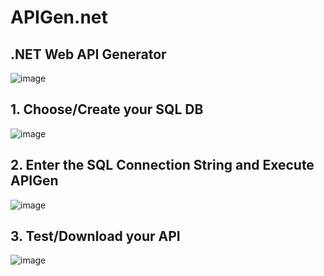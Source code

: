 # APIGen.net

## .NET Web API Generator

![image](https://github.com/karlpothast/apigen.net/assets/13120778/8e587a60-47e9-494d-9a66-cc0789377cf6)

## 1. Choose/Create your SQL DB

![image](https://github.com/karlpothast/apigen.net/assets/13120778/bd139193-04e8-474d-83c9-a473e6281ff0)

## 2. Enter the SQL Connection String and Execute APIGen

![image](https://github.com/karlpothast/apigen.net/assets/13120778/dbcc6526-335e-4cd3-b7af-0f53f080b8d6)

## 3. Test/Download your API

![image](https://github.com/karlpothast/apigen.net/assets/13120778/04f70a52-7c2a-4463-85a3-ae2aee6389ab)

